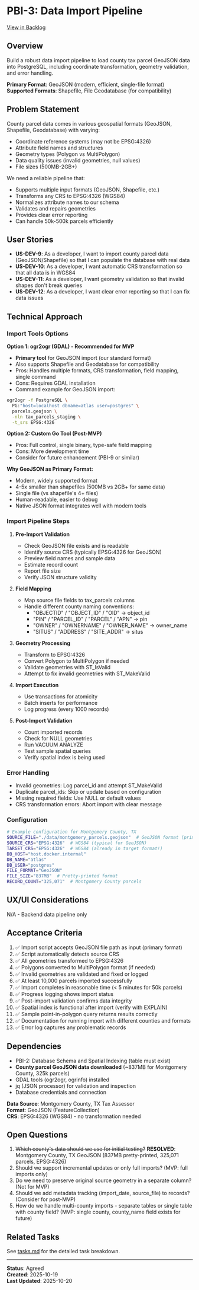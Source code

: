 # PBI-3: Data Import Pipeline

[View in Backlog](../backlog.md#user-content-3)

## Overview

Build a robust data import pipeline to load county tax parcel GeoJSON data into PostgreSQL, including coordinate transformation, geometry validation, and error handling.

**Primary Format**: GeoJSON (modern, efficient, single-file format)  
**Supported Formats**: Shapefile, File Geodatabase (for compatibility)

## Problem Statement

County parcel data comes in various geospatial formats (GeoJSON, Shapefile, Geodatabase) with varying:
- Coordinate reference systems (may not be EPSG:4326)
- Attribute field names and structures
- Geometry types (Polygon vs MultiPolygon)
- Data quality issues (invalid geometries, null values)
- File sizes (500MB-2GB+)

We need a reliable pipeline that:
- Supports multiple input formats (GeoJSON, Shapefile, etc.)
- Transforms any CRS to EPSG:4326 (WGS84)
- Normalizes attribute names to our schema
- Validates and repairs geometries
- Provides clear error reporting
- Can handle 50k-500k parcels efficiently

## User Stories

- **US-DEV-9**: As a developer, I want to import county parcel data (GeoJSON/Shapefile) so that I can populate the database with real data
- **US-DEV-10**: As a developer, I want automatic CRS transformation so that all data is in WGS84
- **US-DEV-11**: As a developer, I want geometry validation so that invalid shapes don't break queries
- **US-DEV-12**: As a developer, I want clear error reporting so that I can fix data issues

## Technical Approach

### Import Tools Options

**Option 1: ogr2ogr (GDAL) - Recommended for MVP**
- **Primary tool** for GeoJSON import (our standard format)
- Also supports Shapefile and Geodatabase for compatibility
- Pros: Handles multiple formats, CRS transformation, field mapping, single command
- Cons: Requires GDAL installation
- Command example for GeoJSON import:
```bash
ogr2ogr -f PostgreSQL \
  PG:"host=localhost dbname=atlas user=postgres" \
  parcels.geojson \
  -nln tax_parcels_staging \
  -t_srs EPSG:4326
```

**Option 2: Custom Go Tool (Post-MVP)**
- Pros: Full control, single binary, type-safe field mapping
- Cons: More development time
- Consider for future enhancement (PBI-9 or similar)

**Why GeoJSON as Primary Format:**
- Modern, widely supported format
- 4-5x smaller than shapefiles (500MB vs 2GB+ for same data)
- Single file (vs shapefile's 4+ files)
- Human-readable, easier to debug
- Native JSON format integrates well with modern tools

### Import Pipeline Steps

1. **Pre-Import Validation**
   - Check GeoJSON file exists and is readable
   - Identify source CRS (typically EPSG:4326 for GeoJSON)
   - Preview field names and sample data
   - Estimate record count  
   - Report file size
   - Verify JSON structure validity

2. **Field Mapping**
   - Map source file fields to tax_parcels columns
   - Handle different county naming conventions:
     - "OBJECTID" / "OBJECT_ID" / "OID" → object_id
     - "PIN" / "PARCEL_ID" / "PARCEL" / "APN" → pin
     - "OWNER" / "OWNERNAME" / "OWNER_NAME" → owner_name
     - "SITUS" / "ADDRESS" / "SITE_ADDR" → situs

3. **Geometry Processing**
   - Transform to EPSG:4326
   - Convert Polygon to MultiPolygon if needed
   - Validate geometries with ST_IsValid
   - Attempt to fix invalid geometries with ST_MakeValid

4. **Import Execution**
   - Use transactions for atomicity
   - Batch inserts for performance
   - Log progress (every 1000 records)

5. **Post-Import Validation**
   - Count imported records
   - Check for NULL geometries
   - Run VACUUM ANALYZE
   - Test sample spatial queries
   - Verify spatial index is being used

### Error Handling

- Invalid geometries: Log parcel_id and attempt ST_MakeValid
- Duplicate parcel_ids: Skip or update based on configuration
- Missing required fields: Use NULL or default values
- CRS transformation errors: Abort import with clear message

### Configuration

```bash
# Example configuration for Montgomery County, TX
SOURCE_FILE="./data/montgomery_parcels.geojson"  # GeoJSON format (primary)
SOURCE_CRS="EPSG:4326"  # WGS84 (typical for GeoJSON)
TARGET_CRS="EPSG:4326"  # WGS84 (already in target format!)
DB_HOST="host.docker.internal"
DB_NAME="atlas"
DB_USER="postgres"
FILE_FORMAT="GeoJSON"
FILE_SIZE="837MB"  # Pretty-printed format
RECORD_COUNT="325,071"  # Montgomery County parcels
```

## UX/UI Considerations

N/A - Backend data pipeline only

## Acceptance Criteria

1. ✅ Import script accepts GeoJSON file path as input (primary format)
2. ✅ Script automatically detects source CRS
3. ✅ All geometries transformed to EPSG:4326
4. ✅ Polygons converted to MultiPolygon format (if needed)
5. ✅ Invalid geometries are validated and fixed or logged
6. ✅ At least 10,000 parcels imported successfully
7. ✅ Import completes in reasonable time (< 5 minutes for 50k parcels)
8. ✅ Progress logging shows import status
9. ✅ Post-import validation confirms data integrity
10. ✅ Spatial index is functional after import (verify with EXPLAIN)
11. ✅ Sample point-in-polygon query returns results correctly
12. ✅ Documentation for running import with different counties and formats
13. ✅ Error log captures any problematic records

## Dependencies

- PBI-2: Database Schema and Spatial Indexing (table must exist)
- **County parcel GeoJSON data downloaded** (~837MB for Montgomery County, 325k parcels)
- GDAL tools (ogr2ogr, ogrinfo) installed
- jq (JSON processor) for validation and inspection
- Database credentials and connection

**Data Source**: Montgomery County, TX Tax Assessor  
**Format**: GeoJSON (FeatureCollection)  
**CRS**: EPSG:4326 (WGS84) - no transformation needed

## Open Questions

1. ~~Which county's data should we use for initial testing?~~ **RESOLVED**: Montgomery County, TX GeoJSON (837MB pretty-printed, 325,071 parcels, EPSG:4326)
2. Should we support incremental updates or only full imports? (MVP: full imports only)
3. Do we need to preserve original source geometry in a separate column? (Not for MVP)
4. Should we add metadata tracking (import_date, source_file) to records? (Consider for post-MVP)
5. How do we handle multi-county imports - separate tables or single table with county field? (MVP: single county, county_name field exists for future)

## Related Tasks

See [tasks.md](./tasks.md) for the detailed task breakdown.

---

**Status**: Agreed  
**Created**: 2025-10-19  
**Last Updated**: 2025-10-20

